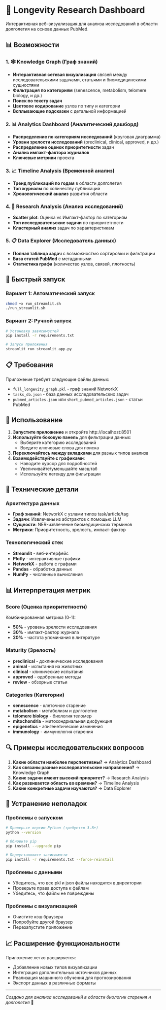 # 🧬 Longevity Research Dashboard

Интерактивная веб-визуализация для анализа исследований в области долголетия на основе данных PubMed.

## 📊 Возможности

### 1. 🕸️ Knowledge Graph (Граф знаний)
- **Интерактивная сетевая визуализация** связей между исследовательскими задачами, статьями и биомедицинскими сущностями
- **Фильтрация по категориям** (senescence, metabolism, telomere biology, и др.)
- **Поиск по тексту задач** 
- **Цветовое кодирование** узлов по типу и категории
- **Всплывающие подсказки** с детальной информацией

### 2. 📊 Analytics Dashboard (Аналитический дашборд)
- **Распределение по категориям исследований** (круговая диаграмма)
- **Уровни зрелости исследований** (preclinical, clinical, approved, и др.)
- **Распределение оценок приоритетности** задач
- **Анализ импакт-фактора журналов**
- **Ключевые метрики** проекта

### 3. 📈 Timeline Analysis (Временной анализ)
- **Тренд публикаций по годам** в области долголетия
- **Топ журналы** по количеству публикаций
- **Хронологический анализ** развития области

### 4. 🔬 Research Analysis (Анализ исследований)
- **Scatter plot**: Оценка vs Импакт-фактор по категориям
- **Топ исследовательские задачи** по приоритетности
- **Кластерный анализ** задач по характеристикам

### 5. 📋 Data Explorer (Исследователь данных)
- **Полная таблица задач** с возможностью сортировки и фильтрации
- **База статей PubMed** с метаданными
- **Статистика графа** (количество узлов, связей, плотность)

## 🚀 Быстрый запуск

### Вариант 1: Автоматический запуск
```bash
chmod +x run_streamlit.sh
./run_streamlit.sh
```

### Вариант 2: Ручной запуск
```bash
# Установка зависимостей
pip install -r requirements.txt

# Запуск приложения
streamlit run streamlit_app.py
```

## 📋 Требования

Приложение требует следующие файлы данных:
- `full_longevity_graph.pkl` - граф знаний NetworkX
- `tasks_db.json` - база данных исследовательских задач  
- `pubmed_articles.json` или `short_pubmed_articles.json` - статьи PubMed

## 🎯 Использование

1. **Запустите приложение** и откройте http://localhost:8501
2. **Используйте боковую панель** для фильтрации данных:
   - Выберите категорию исследований
   - Введите ключевые слова для поиска
3. **Переключайтесь между вкладками** для разных типов анализа
4. **Взаимодействуйте с графиками**:
   - Наводите курсор для подробностей
   - Увеличивайте/уменьшайте масштаб
   - Используйте легенду для фильтрации

## 🔧 Технические детали

### Архитектура данных
- **Граф знаний**: NetworkX с узлами типов task/article/tag
- **Задачи**: Извлечены из абстрактов с помощью LLM
- **Сущности**: NER-извлечение биомедицинских терминов
- **Метрики**: Приоритетность, зрелость, импакт-фактор

### Технологический стек
- **Streamlit** - веб-интерфейс
- **Plotly** - интерактивные графики
- **NetworkX** - работа с графами
- **Pandas** - обработка данных
- **NumPy** - численные вычисления

## 📊 Интерпретация метрик

### Score (Оценка приоритетности)
Комбинированная метрика (0-1):
- **50%** - уровень зрелости исследования
- **30%** - импакт-фактор журнала
- **20%** - частота упоминания в литературе

### Maturity (Зрелость)
- **preclinical** - доклинические исследования
- **animal** - испытания на животных
- **clinical** - клинические испытания
- **approved** - одобренные методы
- **review** - обзорные статьи

### Categories (Категории)
- **senescence** - клеточное старение
- **metabolism** - метаболизм и долголетие
- **telomere biology** - биология теломер
- **mitochondria** - митохондриальная дисфункция
- **epigenetics** - эпигенетические изменения
- **immunology** - иммунология старения

## 🔍 Примеры исследовательских вопросов

1. **Какие области наиболее перспективны?** → Analytics Dashboard
2. **Как связаны разные исследовательские направления?** → Knowledge Graph  
3. **Какие задачи имеют высокий приоритет?** → Research Analysis
4. **Как развивается область во времени?** → Timeline Analysis
5. **Какие конкретные задачи изучаются?** → Data Explorer

## 🐛 Устранение неполадок

### Проблемы с запуском
```bash
# Проверьте версию Python (требуется 3.8+)
python --version

# Обновите pip
pip install --upgrade pip

# Переустановите зависимости
pip install -r requirements.txt --force-reinstall
```

### Проблемы с данными
- Убедитесь, что все pkl и json файлы находятся в директории
- Проверьте права доступа к файлам
- Убедитесь, что файлы не повреждены

### Проблемы с визуализацией
- Очистите кэш браузера
- Попробуйте другой браузер
- Перезапустите приложение

## 📈 Расширение функциональности

Приложение легко расширяется:
- Добавление новых типов визуализации
- Интеграция дополнительных источников данных
- Реализация машинного обучения для прогнозирования
- Экспорт данных в различные форматы

---

*Создано для анализа исследований в области биологии старения и долголетия* 🧬 